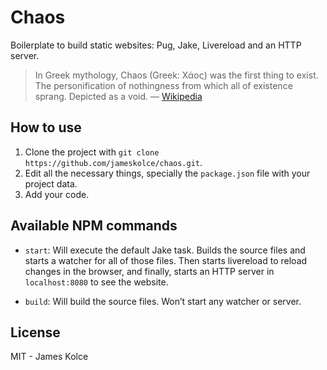 # Chaos
Boilerplate to build static websites: Pug, Jake, Livereload and an HTTP server.

> In Greek mythology, Chaos (Greek: Χάος) was the first thing to exist. The personification of nothingness from which all of existence sprang. Depicted as a void. — [Wikipedia](https://en.wikipedia.org/wiki/Chaos_(mythology))


## How to use

1. Clone the project with `git clone https://github.com/jameskolce/chaos.git`.
2. Edit all the necessary things, specially the `package.json` file with your project data.
3. Add your code.


## Available NPM commands

- `start`: Will execute the default Jake task. Builds the source files and starts a watcher for all of those files. Then starts livereload to reload changes in the browser, and finally, starts an HTTP server in `localhost:8080` to see the website.

- `build`: Will build the source files. Won’t start any watcher or server.


## License

MIT - James Kolce
